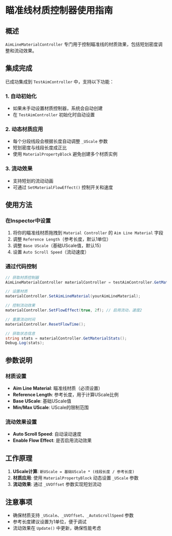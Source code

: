 # 瞄准线材质控制器使用指南

## 概述
`AimLineMaterialController` 专门用于控制瞄准线的材质效果，包括短划密度调整和流动效果。

## 集成完成
已成功集成到 `TestAimController` 中，支持以下功能：

### 1. 自动初始化
- 如果未手动设置材质控制器，系统会自动创建
- 在 `TestAimController` 初始化时自动设置

### 2. 动态材质应用
- 每个分段线段会根据长度自动调整 `_UScale` 参数
- 短划密度与线段长度成正比
- 使用 `MaterialPropertyBlock` 避免创建多个材质实例

### 3. 流动效果
- 支持短划的流动动画
- 可通过 `SetMaterialFlowEffect()` 控制开关和速度

## 使用方法

### 在Inspector中设置
1. 将你的瞄准线材质拖拽到 `Material Controller` 的 `Aim Line Material` 字段
2. 调整 `Reference Length`（参考长度，默认1单位）
3. 调整 `Base UScale`（基础UScale值，默认15）
4. 设置 `Auto Scroll Speed`（流动速度）

### 通过代码控制
```csharp
// 获取材质控制器
AimLineMaterialController materialController = testAimController.GetMaterialController();

// 设置材质
materialController.SetAimLineMaterial(yourAimLineMaterial);

// 控制流动效果
materialController.SetFlowEffect(true, 2f); // 启用流动，速度2

// 重置流动时间
materialController.ResetFlowTime();

// 获取状态信息
string stats = materialController.GetMaterialStats();
Debug.Log(stats);
```

## 参数说明

### 材质设置
- **Aim Line Material**: 瞄准线材质（必须设置）
- **Reference Length**: 参考长度，用于计算UScale比例
- **Base UScale**: 基础UScale值
- **Min/Max UScale**: UScale的限制范围

### 流动效果设置
- **Auto Scroll Speed**: 自动滚动速度
- **Enable Flow Effect**: 是否启用流动效果

## 工作原理

1. **UScale计算**: `新UScale = 基础UScale * (线段长度 / 参考长度)`
2. **材质应用**: 使用 `MaterialPropertyBlock` 动态设置 `_UScale` 参数
3. **流动效果**: 通过 `_UVOffset` 参数实现短划流动

## 注意事项

- 确保材质支持 `_UScale`、`_UVOffset`、`_AutoScrollSpeed` 参数
- 参考长度建议设置为1单位，便于调试
- 流动效果在 `Update()` 中更新，确保性能考虑
